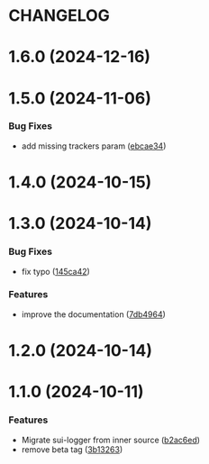 # CHANGELOG

# 1.6.0 (2024-12-16)



# 1.5.0 (2024-11-06)


### Bug Fixes

* add missing trackers param ([ebcae34](https://github.com/SUI-Components/sui/commit/ebcae34116f8067d8bce16e8083c4cbd4081af13))



# 1.4.0 (2024-10-15)



# 1.3.0 (2024-10-14)


### Bug Fixes

* fix typo ([145ca42](https://github.com/SUI-Components/sui/commit/145ca427a72e411b10b86824b48b692be41c4d28))


### Features

* improve the documentation ([7db4964](https://github.com/SUI-Components/sui/commit/7db4964a5f8eb565cd0fb9105f8580e017868324))



# 1.2.0 (2024-10-14)



# 1.1.0 (2024-10-11)


### Features

* Migrate sui-logger from inner source ([b2ac6ed](https://github.com/SUI-Components/sui/commit/b2ac6ed8ab0e12af0352ac62af88b99afef17b87))
* remove beta tag ([3b13263](https://github.com/SUI-Components/sui/commit/3b13263c125503dc16123677f62a376e11ac16fe))